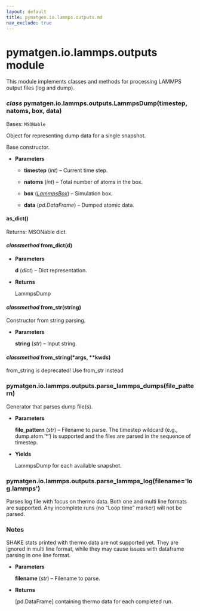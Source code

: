 ```yaml
---
layout: default
title: pymatgen.io.lammps.outputs.md
nav_exclude: true
---
```


# pymatgen.io.lammps.outputs module

This module implements classes and methods for processing LAMMPS output
files (log and dump).


### _class_ pymatgen.io.lammps.outputs.LammpsDump(timestep, natoms, box, data)
Bases: `MSONable`

Object for representing dump data for a single snapshot.

Base constructor.


* **Parameters**


    * **timestep** (*int*) – Current time step.


    * **natoms** (*int*) – Total number of atoms in the box.


    * **box** ([*LammpsBox*](pymatgen.io.lammps.data.md#pymatgen.io.lammps.data.LammpsBox)) – Simulation box.


    * **data** (*pd.DataFrame*) – Dumped atomic data.



#### as_dict()
Returns: MSONable dict.


#### _classmethod_ from_dict(d)

* **Parameters**

    **d** (*dict*) – Dict representation.



* **Returns**

    LammpsDump



#### _classmethod_ from_str(string)
Constructor from string parsing.


* **Parameters**

    **string** (*str*) – Input string.



#### _classmethod_ from_string(\*args, \*\*kwds)
from_string is deprecated!
Use from_str instead


### pymatgen.io.lammps.outputs.parse_lammps_dumps(file_pattern)
Generator that parses dump file(s).


* **Parameters**

    **file_pattern** (*str*) – Filename to parse. The timestep wildcard
    (e.g., dump.atom.’\*’) is supported and the files are parsed
    in the sequence of timestep.



* **Yields**

    LammpsDump for each available snapshot.



### pymatgen.io.lammps.outputs.parse_lammps_log(filename='log.lammps')
Parses log file with focus on thermo data. Both one and multi line
formats are supported. Any incomplete runs (no “Loop time” marker)
will not be parsed.

### Notes

SHAKE stats printed with thermo data are not supported yet.
They are ignored in multi line format, while they may cause
issues with dataframe parsing in one line format.


* **Parameters**

    **filename** (*str*) – Filename to parse.



* **Returns**

    [pd.DataFrame] containing thermo data for each completed run.